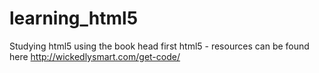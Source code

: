 learning_html5
==============

Studying html5 using the book head first html5 - resources can be found here http://wickedlysmart.com/get-code/
